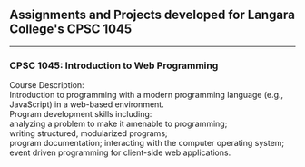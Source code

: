 ## Assignments and Projects developed for Langara College's CPSC 1045 
---------------------------------------------------------------
### CPSC 1045: Introduction to Web Programming  
Course Description:<br/>
Introduction to programming with a modern programming language (e.g., JavaScript) in a web-based environment.  
Program development skills including:  
analyzing a problem to make it amenable to programming;  
writing structured, modularized programs;  
program documentation; interacting with the computer operating system;  
event driven programming for client-side web applications.
